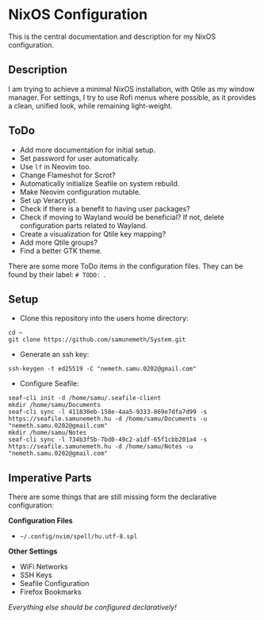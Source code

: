 # NixOS Configuration

This is the central documentation and description for my NixOS configuration.

## Description

I am trying to achieve a minimal NixOS installation, with Qtile as my window
manager. For settings, I try to use Rofi menus where possible, as it provides
a clean, unified look, while remaining light-weight.

## ToDo

  - Add more documentation for initial setup.
  - Set password for user automatically.
  - Use `lf` in Neovim too.
  - Change Flameshot for Scrot?
  - Automatically initialize Seafile on system rebuild.
  - Make Neovim configuration mutable.
  - Set up Veracrypt.
  - Check if there is a benefit to having user packages?
  - Check if moving to Wayland would be beneficial?
    If not, delete configuration parts related to Wayland.
  - Create a visualization for Qtile key mapping?
  - Add more Qtile groups?
  - Find a better GTK theme.

There are some more ToDo items in the configuration files.
They can be found by their label: `# TODO: `.


## Setup

  - Clone this repository into the users home directory:
  ```
  cd ~
  git clone https://github.com/samunemeth/System.git
  ```
  - Generate an ssh key:
  ```
  ssh-keygen -t ed25519 -C "nemeth.samu.0202@gmail.com"
  ```
  - Configure Seafile:
  ```
  seaf-cli init -d /home/samu/.seafile-client
  mkdir /home/samu/Documents
  seaf-cli sync -l 411830eb-158e-4aa5-9333-869e7dfa7d99 -s https://seafile.samunemeth.hu -d /home/samu/Documents -u "nemeth.samu.0202@gmail.com"
  mkdir /home/samu/Notes
  seaf-cli sync -l 734b3f5b-7bd0-49c2-a1df-65f1cbb201a4 -s https://seafile.samunemeth.hu -d /home/samu/Notes -u "nemeth.samu.0202@gmail.com"
  ```

## Imperative Parts

There are some things that are still missing form the declarative configuration:

**Configuration Files**

  - `~/.config/nvim/spell/hu.utf-8.spl`

**Other Settings**

  - WiFi Networks
  - SSH Keys
  - Seafile Configuration
  - Firefox Bookmarks

*Everything else should be configured declaratively!*

